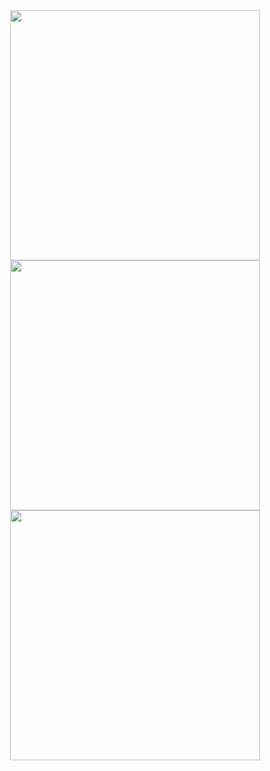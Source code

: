 <img src = "https://user-images.githubusercontent.com/69575673/121644718-ffd2ec00-cab0-11eb-9177-ff0cad516bc4.png" width = 400 hspace = 20>
<img src = "https://user-images.githubusercontent.com/69575673/121644726-01041900-cab1-11eb-88d8-77ab94c23c82.png" width = 400 hspace = 20>
<img src = "https://user-images.githubusercontent.com/69575673/121644729-019caf80-cab1-11eb-93d0-9edb6a518f52.png" width = 400 hspace = 20>
